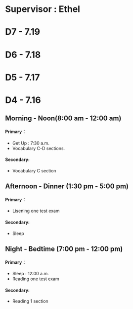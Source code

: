 #  **Supervisor : Ethel**

# D7 - 7.19



# D6 - 7.18



# D5 - 7.17


# D4 - 7.16
## Morning - Noon(8:00 am - 12:00 am)
#### Primary：
- Get Up : 7:30 a.m.
- Vocabulary  C-D sections.
#### Secondary:
- Vocabulary C section
## Afternoon - Dinner (1:30 pm - 5:00 pm)
#### Primary：
- Lisening one test exam
#### Secondary:
- Sleep
## Night - Bedtime (7:00 pm - 12:00 pm)
#### Primary：
- Sleep : 12:00 a.m.
- Reading one test exam
#### Secondary:
- Reading 1 section
